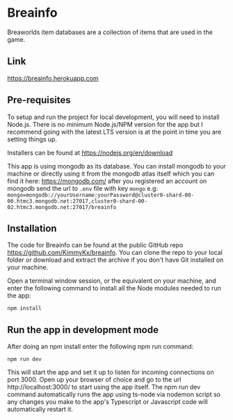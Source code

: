 # Breainfo
Breaworlds item databases are a collection of items that are used in the game.

## Link
https://breainfo.herokuapp.com

## Pre-requisites
To setup and run the project for local development, you will need to install Node.js. There is no minimum Node.js/NPM version for the app but I recommend going with the latest LTS version is at the point in time you are setting things up.

Installers can be found at https://nodejs.org/en/download

This app is using mongodb as its database. You can install mongodb to your machine or directly using it from the mongodb atlas itself which you can find it here: https://mongodb.com/
after you registered an account on mongodb send the url to `.env` file with key `mongo` e.g: 
`mongo=mongodb://yourUsername:yourPassword@cluster0-shard-00-00.htmc3.mongodb.net:27017,cluster0-shard-00-02.htmc3.mongodb.net:27017/breainfo`

## Installation
The code for Breainfo can be found at the public GitHub repo https://github.com/KimmyKx/breainfo. You can clone the repo to your local folder or download and extract the archive if you don't have Git installed on your machine.

Open a terminal window session, or the equivalent on your machine, and enter the following command to install all the Node modules needed to run the app:
```
npm install
```
## Run the app in development mode
After doing an npm install enter the following npm run command:

```
npm run dev
```
This will start the app and set it up to listen for incoming connections on port 3000. Open up your browser of choice and go to the url http://localhost:3000/ to start using the app itself. The npm run dev command automatically runs the app using ts-node via nodemon script so any changes you make to the app's Typescript or Javascript code will automatically restart it.